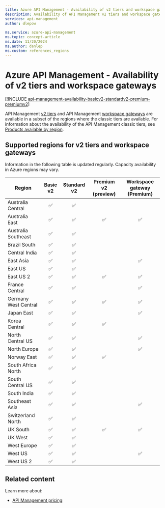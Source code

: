 ```yaml
---
title: Azure API Management - Availability of v2 tiers and workspace gateways
description: Availability of API Management v2 tiers and workspace gateways in Azure regions. This information supplements product availability by region. 
services: api-management
author: dlepow
 
ms.service: azure-api-management
ms.topic: concept-article
ms.date: 11/20/2024
ms.author: danlep
ms.custom: references_regions
---
```


# Azure API Management - Availability of v2 tiers and workspace gateways

[!INCLUDE [api-management-availability-basicv2-standardv2-premium-premiumv2](../../includes/api-management-availability-basicv2-standardv2-premium-premiumv2.md)]

API Management [v2 tiers](v2-service-tiers-overview.md) and API Management [workspace gateways](workspaces-overview.md#workspace-gateway) are available in a subset of the regions where the classic tiers are available. For information about the availability of the API Management classic tiers, see [Products available by region](https://azure.microsoft.com/global-infrastructure/services/).


## Supported regions for v2 tiers and workspace gateways

Information in the following table is updated regularly. Capacity availability in Azure regions may vary.


| Region | Basic v2 | Standard v2 | Premium v2 (preview) | Workspace gateway (Premium) | 
|-----|:---:|:---:|:---:|:---:|
| Australia Central | ✅ | ✅ | | |
| Australia East | ✅ | ✅ | ✅ | ✅ |
| Australia Southeast | ✅ | ✅ | | |
| Brazil South | ✅ | ✅ | |  |
| Central India  | ✅ | ✅ | |  |
| East Asia | ✅ | ✅ | | ✅ |
| East US  | ✅ | ✅ |  |  |
| East US 2 | ✅ | ✅ | ✅ | ✅ |
| France Central  | ✅ | ✅ | | ✅ |
| Germany West Central  | ✅ | ✅ | ✅ | ✅ |
| Japan East | ✅ | ✅ | | ✅ |
| Korea Central | ✅ | ✅ | ✅ | | 
| North Central US | ✅ | ✅ |  | ✅ |
| North Europe | ✅ | ✅ |  | ✅ |
| Norway East | ✅ | ✅ | ✅ | |
| South Africa North | ✅ | ✅ | |  |
| South Central US | ✅ | ✅ |  |  |
| South India | ✅ | ✅ |  |  |
| Southeast Asia | ✅ | ✅ | | ✅ |
| Switzerland North | ✅ |✅ |  | |
| UK South | ✅  | ✅ | ✅ | ✅ |
| UK West | ✅  | ✅ | | |
| West Europe  | ✅ | ✅ | |  |
| West US | ✅ | ✅ |  | ✅ |
| West US 2 | ✅ | ✅ |  | |


## Related content

Learn more about:

* [API Management pricing](https://aka.ms/apimpricing)
